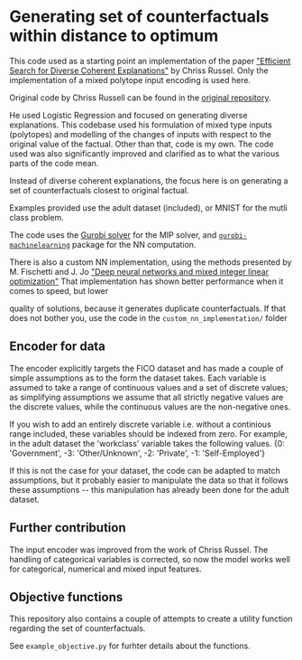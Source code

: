# Generating set of counterfactuals within distance to optimum

This code used as a starting point an implementation of the paper ["Efficient Search for Diverse
Coherent Explanations"](https://arxiv.org/pdf/1901.04909.pdf) by Chriss Russel. 
Only the implementation of a mixed polytope input encoding is used here.

Original code by Chriss Russell can be found in the [original repository](https://bitbucket.org/ChrisRussell/diverse-coherent-explanations/src/master/).

He used Logistic Regression and focused on generating diverse explanations.
This codebase used his formulation of mixed type inputs (polytopes) and modelling of the
changes of inputs with respect to the original value of the factual. Other
than that, code is my own. The code used was also significantly improved and
clarified as to what the various parts of the code mean.

Instead of diverse coherent explanations, the focus here is on generating a set of
counterfactuals closest to original factual.

Examples provided use the adult dataset (included), or MNIST for the mutli
class problem.

The code uses the [Gurobi solver](http://www.gurobi.com/) for the MIP solver, and
[`gurobi-machinelearning`](https://github.com/Gurobi/gurobi-machinelearning)
package for the NN computation.

There is also a custom NN implementation, using the methods presented by M. Fischetti and J. Jo
["Deep neural networks and mixed integer linear optimization"](https://link.springer.com/article/10.1007/s10601-018-9285-6)
That implementation has shown better performance when it comes to speed, but lower

quality of solutions, because it generates duplicate counterfactuals. If that does not 
bother you, use the code in the `custom_nn_implementation/` folder

## Encoder for data
The encoder explicitly targets the FICO dataset and has made a couple of simple
assumptions as to the form the dataset takes. Each variable is assumed to take a
range of continuous values and a set of discrete values; as simplifying
assumptions we assume that all strictly negative values are the discrete values,
while the continuous values are the non-negative ones.

If you wish to add an entirely discrete variable i.e. without a continious range
included, these variables should be indexed from zero. For example,
in the adult dataset the 'workclass' variable takes the following values.
{0: 'Government', -3: 'Other/Unknown', -2: 'Private', -1: 'Self-Employed'}

If this is not the case for your dataset, the code can be adapted to match
assumptions, but it probably easier to manipulate the data so that it follows
these assumptions -- this manipulation has already been done for the adult
dataset.

## Further contribution
The input encoder was improved from the work of Chriss Russel. The handling of categorical variables is corrected, so now the model works well for categorical, numerical and mixed input features.

## Objective functions
This repository also contains a couple of attempts to create a utility function regarding
the set of counterfactuals. 

See `example_objective.py` for furhter details about the functions. 
